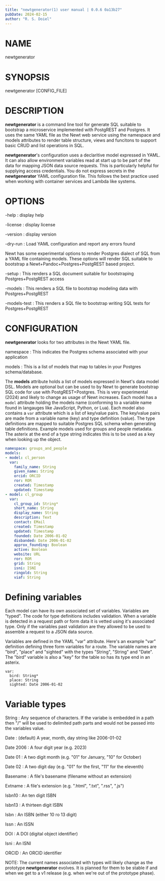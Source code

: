 ```yaml
---
title: "newtgenerator(1) user manual | 0.0.6 0a13b27"
pubDate: 2024-02-15
author: "R. S. Doiel"
---
```


# NAME

newtgenerator

# SYNOPSIS

newtgenerator [CONFIG_FILE]

# DESCRIPTION

**newtgenerator** is a command line tool for generate SQL suitable to bootstrap a microservice implemented with PostgREST and Postgres.  It uses the same YAML file as the Newt web service using the namespace and models attributes to render table structure, views and funcitons to support basic CRUD and list operations in SQL.

**newtgenerator**'s configuration uses a declaritive model expressed in YAML.  It can also allow environment variables read at start up to be part of the data for mapping JSON data source requests. This is particularly helpful for supplying access credentials. You do not express secrets in the **newtgenerator** YAML configuration file. This follows the best practice used when working with container services and Lambda like systems.

# OPTIONS

-help
: display help

-license
: display license

-version
: display version

-dry-run
: Load YAML configuration and report any errors found

Newt has some experimental options to render Postgres dialect of
SQL from a YAML file containing models. These options will render SQL
suitable to bootstrap a Newt+Pandoc+Postgres+PostgREST based project.

-setup
: This renders a SQL document suitable for bootstraping Postgres+PostgREST access

-models
: This renders a SQL file to bootstrap modeling data with Postgres+PostgREST

-models-test
: This renders a SQL file to bootstrap writing SQL tests for Postgres+PostgREST


# CONFIGURATION

**newtgenerator** looks for two attributes in the Newt YAML file.

namespace
: This indicates the Postgres schema associated with your application

models
: This is a list of models that map to tables in your Postgres schema/database.

The **models** attribute holds a list of models expressed in Newt's data model DSL. Models are optional but can be used to by Newt to generate bootstrap SQL code for use with PostgREST+Postgres. This is very experimental (2024) and likely to change as usage of Newt increases. Each model has a `model` attribute holding the models name (conforming to a variable name found in langauges like JavaScript, Python, or Lua). Each model also contains a `var` attribute which is a list of key/value pairs. The key/value pairs are made from a variable name (key) and type definition (value). The type definitions are mapped to suitable Postgres SQL schema when generating table definitions. Example models used for groups and people metadata. The asterix at the end of a type string indicates this is to be used as a key when looking up the object.

~~~yaml
namespace: groups_and_people
models:
- model: cl_person
  var:
    family_name: String
    given_name: String
    orcid: ORCID
    ror: ROR
    created: Timestamp
    updated: Timestamp
- model: cl_group
  var:
    cl_group_id: String*
    short_name: String
    display_name: String
    description: Text
    contact: EMail
    created: Timestamp
    updated: Timestamp
    founded: Date 2006-01-02
    disbanded: Date 2006-01-02
    approx_founding: Boolean
    active: Boolean
    website: URL
    ror: ROR
    grid: String
    isni: ISNI
    ringold: String
    viaf: String
~~~

# Defining variables

Each model can have its own associated set of variables. Variables are "typed".  The code for type definitions includes validation. When a variable is detected in a request path or form data it is vetted using it's associated type. Only if the variables past validation are they allowed to be used to assemble a request to a JSON data source. 

Variables are defined in the YAML "var" attribute. Here's an example "var" definition defining three form variables for a route. The variable names are "bird", "place" and "sighted" with the types "String", "String" and "Date". The "bird" variable is also a "key" for the table so has its type end in an asterix.

~~~
var:
  bird: String*
  place: String
  sighted: Date 2006-01-02
~~~

# Variable types

String
: Any sequence of characters. If the variabe is embedded in a path then "/" will be used to delimited path parts and would not be passed into the variables value.

Date
: (default) A year, month, day string like 2006-01-02

Date 2006
: A four digit year (e.g. 2023)

Date 01
: A two digit month (e.g. "01" for January, "10" for October)

Date 02
: A two digit day (e.g. "01" for the first, "11" for the eleventh)

Basename
: A file's basename (filename without an extension)

Extname
: A file's extension (e.g. ".html", ".txt", ".rss", ".js")

Isbn10
: An ten digit ISBN

Isbn13
: A thirteen digit ISBN

Isbn
: An ISBN (either 10 ro 13 digit)

Issn
: An ISSN

DOI
: A DOI (digital object identifier)

Isni
: An ISNI

ORCID
: An ORCID identifier
 
NOTE: The current names associated with types will likely change
as the prototype **newtgenerator** evolves. It is planned for them to be
stable if and when we get to a v1 release (e.g. when we're out of the
prototype phase).


